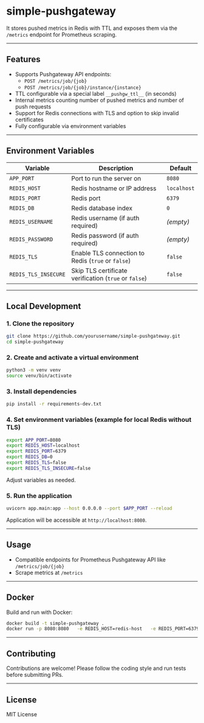 # simple-pushgateway

It stores pushed metrics in Redis with TTL and exposes them via the `/metrics` endpoint for Prometheus scraping.

---

## Features

- Supports Pushgateway API endpoints:
  - `POST /metrics/job/{job}`
  - `POST /metrics/job/{job}/instance/{instance}`
- TTL configurable via a special label `__pushgw_ttl__` (in seconds)
- Internal metrics counting number of pushed metrics and number of push requests
- Support for Redis connections with TLS and option to skip invalid certificates
- Fully configurable via environment variables

---

## Environment Variables

| Variable            | Description                                         | Default         |
|---------------------|-----------------------------------------------------|-----------------|
| `APP_PORT`          | Port to run the server on                           | `8080`          |
| `REDIS_HOST`        | Redis hostname or IP address                        | `localhost`     |
| `REDIS_PORT`        | Redis port                                          | `6379`          |
| `REDIS_DB`          | Redis database index                                | `0`             |
| `REDIS_USERNAME`    | Redis username (if auth required)                   | *(empty)*       |
| `REDIS_PASSWORD`    | Redis password (if auth required)                   | *(empty)*       |
| `REDIS_TLS`         | Enable TLS connection to Redis (`true` or `false`)  | `false`         |
| `REDIS_TLS_INSECURE`| Skip TLS certificate verification (`true` or `false`) | `false`      |

---

## Local Development

### 1. Clone the repository

```bash
git clone https://github.com/yourusername/simple-pushgateway.git
cd simple-pushgateway
```

### 2. Create and activate a virtual environment

```bash
python3 -m venv venv
source venv/bin/activate
```

### 3. Install dependencies

```bash
pip install -r requirements-dev.txt
```

### 4. Set environment variables (example for local Redis without TLS)

```bash
export APP_PORT=8080
export REDIS_HOST=localhost
export REDIS_PORT=6379
export REDIS_DB=0
export REDIS_TLS=false
export REDIS_TLS_INSECURE=false
```

Adjust variables as needed.

### 5. Run the application

```bash
uvicorn app.main:app --host 0.0.0.0 --port $APP_PORT --reload
```

Application will be accessible at `http://localhost:8080`.

---

## Usage

- Compatible endpoints for Prometheus Pushgateway API like `/metrics/job/{job}`  
- Scrape metrics at `/metrics`

---

## Docker

Build and run with Docker:

```bash
docker build -t simple-pushgateway .
docker run -p 8080:8080   -e REDIS_HOST=redis-host   -e REDIS_PORT=6379   -e REDIS_TLS=false   simple-pushgateway
```

---

## Contributing

Contributions are welcome! Please follow the coding style and run tests before submitting PRs.

---

## License

MIT License